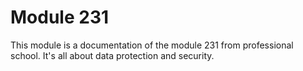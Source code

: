 # Module 231

This module is a documentation of the module 231 from professional school. It's all about data protection and security.
